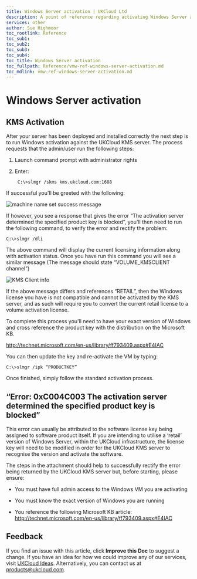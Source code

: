 ```yaml
---
title: Windows Server activation | UKCloud Ltd
description: A point of reference regarding activating Windows Server against UKCloud's Key Management Server (KMS), along with how to resolve any failures
services: other
author: Sue Highmoor
toc_rootlink: Reference
toc_sub1: 
toc_sub2:
toc_sub3:
toc_sub4:
toc_title: Windows Server activation
toc_fullpath: Reference/vmw-ref-windows-server-activation.md
toc_mdlink: vmw-ref-windows-server-activation.md
---
```


# Windows Server activation

## KMS Activation

After your server has been deployed and installed correctly the next step is to run Windows activation against the UKCloud KMS server. The process requests that the admin/user run the following steps:

1. Launch command prompt with administrator rights
2. Enter: 

        C:\>slmgr /skms kms.ukcloud.com:1688

If successful you'll be greeted with the following:

![machine name set success message](images/windows_activation.png)

If however, you see a response that gives the error “The activation server determined the specified product key is blocked”, you'll then need to run the following command, to verify the error and rectify the problem:

    C:\>slmgr /dli

The above command will display the current licensing information along with activation status. Once you have run this command you will see a similar message (The message should state “VOLUME_KMSCLIENT channel”)

![KMS Client info](images/kms_client_info.png)

If the above message differs and references “RETAIL”, then the Windows license you have is not compatible and cannot be activated by the KMS server, and as such will require you to convert the current retail license to a volume activation license.

To complete this process you'll need to have your exact version of Windows and cross reference the product key with the distribution on the Microsoft KB.

http://technet.microsoft.com/en-us/library/ff793409.aspx#E4IAC 

You can then update the key and re-activate the VM by typing:

    C:\>slmgr /ipk “PRODUCTKEY”

Once finished, simply follow the standard activation process.

## “Error: 0xC004C003 The activation server determined the specified product key is blocked”

This error can usually be attributed to the software license key being assigned to software product itself. If you are intending to utilise a ‘retail’ version of Windows Server, within the UKCloud infrastructure, the license key will need to be modified in order for the UKCloud KMS server to recognise the version and activate the software.

The steps in the attachment should help to successfully rectify the error being returned by the UKCloud KMS server but, before starting, please ensure: 

- You must have full admin access to the Windows VM you are activating

- You must know the exact version of Windows you are running

- You reference the following Microsoft KB article: http://technet.microsoft.com/en-us/library/ff793409.aspx#E4IAC

## Feedback

If you find an issue with this article, click **Improve this Doc** to suggest a change. If you have an idea for how we could improve any of our services, visit [UKCloud Ideas](https://ideas.ukcloud.com). Alternatively, you can contact us at <products@ukcloud.com>.